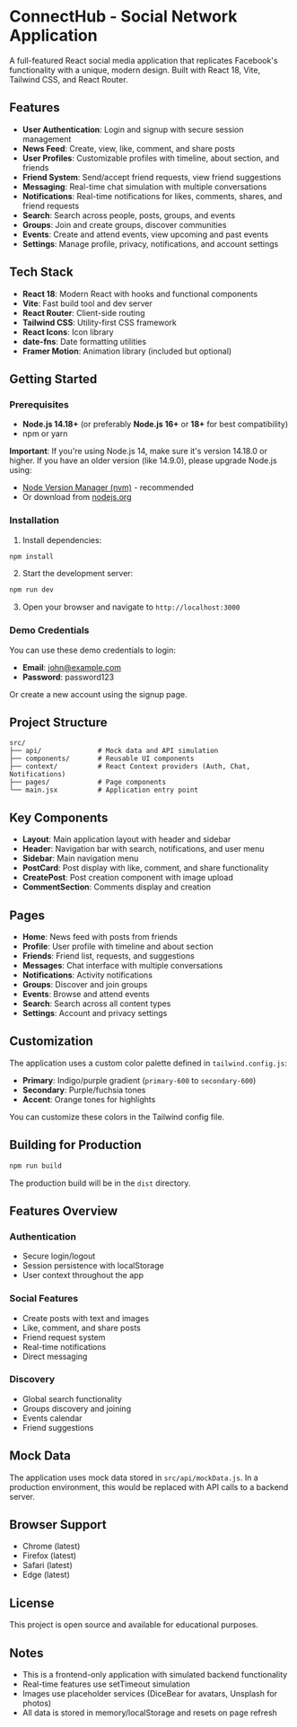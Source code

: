 # ConnectHub - Social Network Application

A full-featured React social media application that replicates Facebook's functionality with a unique, modern design. Built with React 18, Vite, Tailwind CSS, and React Router.

## Features

- **User Authentication**: Login and signup with secure session management
- **News Feed**: Create, view, like, comment, and share posts
- **User Profiles**: Customizable profiles with timeline, about section, and friends
- **Friend System**: Send/accept friend requests, view friend suggestions
- **Messaging**: Real-time chat simulation with multiple conversations
- **Notifications**: Real-time notifications for likes, comments, shares, and friend requests
- **Search**: Search across people, posts, groups, and events
- **Groups**: Join and create groups, discover communities
- **Events**: Create and attend events, view upcoming and past events
- **Settings**: Manage profile, privacy, notifications, and account settings

## Tech Stack

- **React 18**: Modern React with hooks and functional components
- **Vite**: Fast build tool and dev server
- **React Router**: Client-side routing
- **Tailwind CSS**: Utility-first CSS framework
- **React Icons**: Icon library
- **date-fns**: Date formatting utilities
- **Framer Motion**: Animation library (included but optional)

## Getting Started

### Prerequisites

- **Node.js 14.18+** (or preferably **Node.js 16+** or **18+** for best compatibility)
- npm or yarn

**Important**: If you're using Node.js 14, make sure it's version 14.18.0 or higher. If you have an older version (like 14.9.0), please upgrade Node.js using:
- [Node Version Manager (nvm)](https://github.com/nvm-sh/nvm) - recommended
- Or download from [nodejs.org](https://nodejs.org/)

### Installation

1. Install dependencies:
```bash
npm install
```

2. Start the development server:
```bash
npm run dev
```

3. Open your browser and navigate to `http://localhost:3000`

### Demo Credentials

You can use these demo credentials to login:
- **Email**: john@example.com
- **Password**: password123

Or create a new account using the signup page.

## Project Structure

```
src/
├── api/              # Mock data and API simulation
├── components/       # Reusable UI components
├── context/          # React Context providers (Auth, Chat, Notifications)
├── pages/            # Page components
└── main.jsx          # Application entry point
```

## Key Components

- **Layout**: Main application layout with header and sidebar
- **Header**: Navigation bar with search, notifications, and user menu
- **Sidebar**: Main navigation menu
- **PostCard**: Post display with like, comment, and share functionality
- **CreatePost**: Post creation component with image upload
- **CommentSection**: Comments display and creation

## Pages

- **Home**: News feed with posts from friends
- **Profile**: User profile with timeline and about section
- **Friends**: Friend list, requests, and suggestions
- **Messages**: Chat interface with multiple conversations
- **Notifications**: Activity notifications
- **Groups**: Discover and join groups
- **Events**: Browse and attend events
- **Search**: Search across all content types
- **Settings**: Account and privacy settings

## Customization

The application uses a custom color palette defined in `tailwind.config.js`:
- **Primary**: Indigo/purple gradient (`primary-600` to `secondary-600`)
- **Secondary**: Purple/fuchsia tones
- **Accent**: Orange tones for highlights

You can customize these colors in the Tailwind config file.

## Building for Production

```bash
npm run build
```

The production build will be in the `dist` directory.

## Features Overview

### Authentication
- Secure login/logout
- Session persistence with localStorage
- User context throughout the app

### Social Features
- Create posts with text and images
- Like, comment, and share posts
- Friend request system
- Real-time notifications
- Direct messaging

### Discovery
- Global search functionality
- Groups discovery and joining
- Events calendar
- Friend suggestions

## Mock Data

The application uses mock data stored in `src/api/mockData.js`. In a production environment, this would be replaced with API calls to a backend server.

## Browser Support

- Chrome (latest)
- Firefox (latest)
- Safari (latest)
- Edge (latest)

## License

This project is open source and available for educational purposes.

## Notes

- This is a frontend-only application with simulated backend functionality
- Real-time features use setTimeout simulation
- Images use placeholder services (DiceBear for avatars, Unsplash for photos)
- All data is stored in memory/localStorage and resets on page refresh

